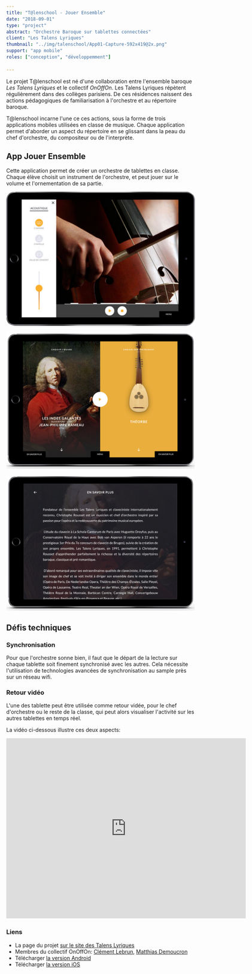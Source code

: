 ```yaml
---
title: "T@lenschool - Jouer Ensemble"
date: "2018-09-01"
type: "project"
abstract: "Orchestre Baroque sur tablettes connectées"
client: "Les Talens Lyriques"
thumbnail: "../img/talenschool/App01-Capture-592x419@2x.png"
support: "app mobile"
roles: ["conception", "développemment"]

---
```


Le projet T@lenschool est né d'une collaboration entre l'ensemble baroque *Les Talens Lyriques* et le collectif *OnOffOn*. Les Talens Lyriques répètent régulièrement dans des collèges parisiens. De ces résidences naissent des actions pédagogiques de familiarisation à l'orchestre et au répertoire baroque. 


T@lenschool incarne l'une ce ces actions, sous la forme de trois applications mobiles utilisées en classe de musique. Chaque application permet d'aborder un aspect du répertoire en se glissant dans la peau du chef d'orchestre, du compositeur ou de l'interprète.

## App Jouer Ensemble

Cette application permet de créer un orchestre de tablettes en classe. Chaque élève choisit un instrument de l'orchestre, et peut jouer sur le volume et l'ornementation de sa partie. 

![Jouer Ensemble](../img/talenschool/App01-Capture-592x419@2x.png)

![Jouer Ensemble](../img/talenschool/menu.png)

![Jouer Ensemble](../img/talenschool/savoirplus.png)

## Défis techniques

### Synchronisation
 Pour que l'orchestre sonne bien, il faut que le départ de la lecture sur chaque tablette soit finement synchronisé avec les autres. Cela nécessite l'utilisation de technologies avancées de synchronisation au sample près sur un réseau wifi. 

###  Retour vidéo 
L'une des tablette peut être utilisée comme retour vidée, pour le chef d'orchestre ou le reste de la classe, qui peut alors visualiser l'activité sur les autres tablettes en temps réel. 

La vidéo ci-dessous illustre ces deux aspects:

<div class="iframe-container">
<iframe src="https://player.vimeo.com/video/338910434" width="640" height="480" frameborder="0" allow="autoplay; fullscreen" allowfullscreen></iframe>
</div>


### Liens

- La page du projet [sur le site des Talens Lyriques](https://www.lestalenslyriques.com/applis-talenschool/)
- Membres du collectif OnOffOn: [Clément Lebrun](http://www.clementlebrun.com/), [Matthias Demoucron](http://www.fingerfiddleapp.com/)
- Télécharger [la version Android](https://play.google.com/store/apps/details?id=com.lestalenslyriques.jouerensemble&pcampaignid=MKT-Other-global-all-co-prtnr-py-PartBadge-Mar2515-1)
- Télécharger [la version iOS](https://itunes.apple.com/fr/app/jouer-ensemble/id1233988131)
